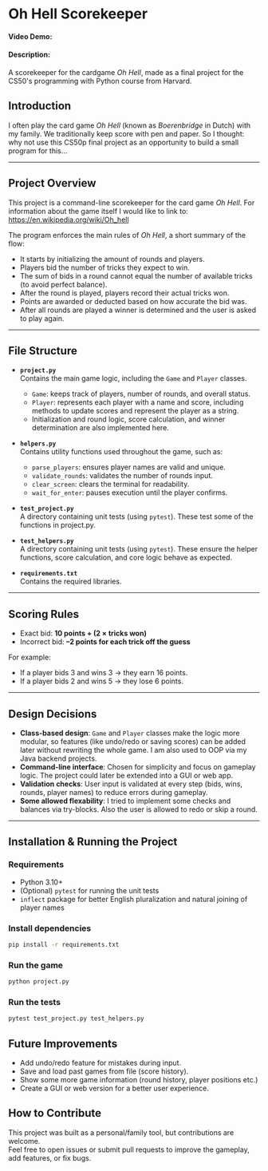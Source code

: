 # Oh Hell Scorekeeper
#### Video Demo: <URL HERE>
#### Description:
A scorekeeper for the cardgame *Oh Hell*, made as a final project for the CS50's programming with Python course from Harvard.

## Introduction
I often play the card game *Oh Hell* (known as *Boerenbridge* in Dutch) with my family. We traditionally keep score with pen and paper. So I thought: why not use this CS50p final project as an opportunity to build a small program for this...

---

## Project Overview
This project is a command-line scorekeeper for the card game *Oh Hell*.
For information about the game itself I would like to link to: https://en.wikipedia.org/wiki/Oh_hell

The program enforces the main rules of *Oh Hell*, a short summary of the flow:
- It starts by initializing the amount of rounds and players.  
- Players bid the number of tricks they expect to win.  
- The sum of bids in a round cannot equal the number of available tricks (to avoid perfect balance).  
- After the round is played, players record their actual tricks won.
- Points are awarded or deducted based on how accurate the bid was.  
- After all rounds are played a winner is determined and the user is asked to play again.

---

## File Structure

- **`project.py`**  
  Contains the main game logic, including the `Game` and `Player` classes.  
  - `Game`: keeps track of players, number of rounds, and overall status.  
  - `Player`: represents each player with a name and score, including methods to update scores and represent the player as a string.  
  - Initialization and round logic, score calculation, and winner determination are also implemented here.

- **`helpers.py`**  
  Contains utility functions used throughout the game, such as:  
  - `parse_players`: ensures player names are valid and unique.  
  - `validate_rounds`: validates the number of rounds input.  
  - `clear_screen`: clears the terminal for readability.  
  - `wait_for_enter`: pauses execution until the player confirms.

- **`test_project.py`**  
  A directory containing unit tests (using `pytest`). These test some of the functions in project.py.

- **`test_helpers.py`**  
  A directory containing unit tests (using `pytest`). These ensure the helper functions, score calculation, and core logic behave as expected.

- **`requirements.txt`**  
  Contains the required libraries.

---

## Scoring Rules

- Exact bid: **10 points + (2 × tricks won)**  
- Incorrect bid: **–2 points for each trick off the guess**

For example:  
- If a player bids 3 and wins 3 → they earn 16 points.  
- If a player bids 2 and wins 5 → they lose 6 points.  

---

## Design Decisions

- **Class-based design**: `Game` and `Player` classes make the logic more modular, so features (like undo/redo or saving scores) can be added later without rewriting the whole game. I am also used to OOP via my Java backend projects. 
- **Command-line interface**: Chosen for simplicity and focus on gameplay logic. The project could later be extended into a GUI or web app.  
- **Validation checks**: User input is validated at every step (bids, wins, rounds, player names) to reduce errors during gameplay.  
- **Some allowed flexability**: I tried to implement some checks and balances via try-blocks. Also the user is allowed to redo or skip a round.

---

## Installation & Running the Project

### Requirements
- Python 3.10+  
- (Optional) `pytest` for running the unit tests  
- `inflect` package for better English pluralization and natural joining of player names  

### Install dependencies
```bash
pip install -r requirements.txt
```
### Run the game
```bash
python project.py
```
### Run the tests
```bash
pytest test_project.py test_helpers.py
```

## Future Improvements
- Add undo/redo feature for mistakes during input.
- Save and load past games from file (score history).
- Show some more game information (round history, player positions etc.)
- Create a GUI or web version for a better user experience.

## How to Contribute
This project was built as a personal/family tool, but contributions are welcome.  
Feel free to open issues or submit pull requests to improve the gameplay, add features, or fix bugs.
